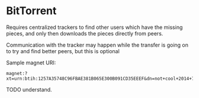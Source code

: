 # BitTorrent

Requires centralized trackers to find other users which have the missing pieces,
and only then downloads the pieces directly from peers.

Communication with the tracker may happen while the transfer is going on
to try and find better peers, but this is optional

Sample magnet URI:

    magnet:?xt=urn:btih:1257A35748C96FBAE381B065E300B091CD35EEEF&dn=not+cool+2014+720p+web+dl+x264+etrg&tr=udp%3A%2F%2Ftracker.istole.it%3A80%2Fannounce&tr=udp%3A%2F%2Fopen.demonii.com%3A1337

TODO understand.

